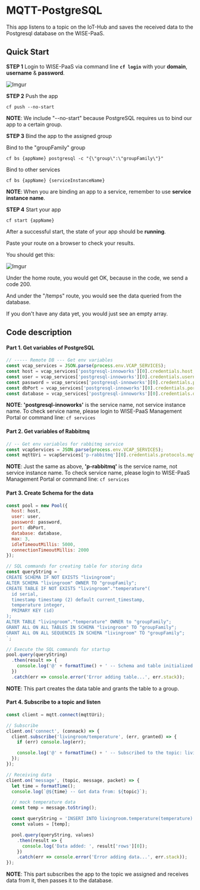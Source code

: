 # MQTT-PostgreSQL

This app listens to a topic on the IoT-Hub and saves the received data to the Postgresql database on the WISE-PaaS.

## Quick Start

**STEP 1** Login to WISE-PaaS via command line **`cf login`** with your **domain**, **username** & **password**.

![Imgur](https://i.imgur.com/893v6x7.png)

**STEP 2** Push the app

    cf push --no-start

**NOTE**: We include "--no-start" because PostgreSQL requires us to bind our app to a certain group.

**STEP 3** Bind the app to the assigned group

Bind to the "groupFamily" group

    cf bs {appName} postgresql -c "{\"group\":\"groupFamily\"}"
    
Bind to other services
    
    cf bs {appName} {serviceInstanceName}

**NOTE**: When you are binding an app to a service, remember to use **service instance name**.

**STEP 4** Start your app

    cf start {appName}


After a successful start, the state of your app should be **running**.

Paste your route on a browser to check your results.

You should get this:

![Imgur](https://i.imgur.com/SM6Rr9v.png)

Under the home route, you would get OK, because in the code, we send a code 200.

And under the "/temps" route, you would see the data queried from the database. 

If you don't have any data yet, you would just see an empty array.

## Code description

#### Part 1. Get variables of PostgreSQL

```js
// ----- Remote DB --- Get env variables
const vcap_services = JSON.parse(process.env.VCAP_SERVICES);
const host = vcap_services['postgresql-innoworks'][0].credentials.host;
const user = vcap_services['postgresql-innoworks'][0].credentials.username;
const password = vcap_services['postgresql-innoworks'][0].credentials.password;
const dbPort = vcap_services['postgresql-innoworks'][0].credentials.port;
const database = vcap_services['postgresql-innoworks'][0].credentials.database;
```

**NOTE**: **'postgresql-innoworks'** is the service name, not service instance name.
To check service name, please login to WISE-PaaS Management Portal or command line: `cf services`

#### Part 2. Get variables of Rabbitmq

```js
// -- Get env variables for rabbitmq service
const vcapServices = JSON.parse(process.env.VCAP_SERVICES);
const mqttUri = vcapServices['p-rabbitmq'][0].credentials.protocols.mqtt.uri
```

**NOTE**: Just the same as above, **'p-rabbitmq'** is the service name, not service instance name.
To check service name, please login to WISE-PaaS Management Portal or command line: `cf services`

#### Part 3. Create Schema for the data

```js
const pool = new Pool({
  host: host,
  user: user,
  password: password,
  port: dbPort,
  database: database,
  max: 3,
  idleTimeoutMillis: 5000,
  connectionTimeoutMillis: 2000
});

// SQL commands for creating table for storing data
const queryString = `
CREATE SCHEMA IF NOT EXISTS "livingroom";
ALTER SCHEMA "livingroom" OWNER TO "groupFamily";
CREATE TABLE IF NOT EXISTS "livingroom"."temperature"(
  id serial,
  timestamp timestamp (2) default current_timestamp,
  temperature integer,
  PRIMARY KEY (id)
);
ALTER TABLE "livingroom"."temperature" OWNER to "groupFamily";
GRANT ALL ON ALL TABLES IN SCHEMA "livingroom" TO "groupFamily";
GRANT ALL ON ALL SEQUENCES IN SCHEMA "livingroom" TO "groupFamily";
`;

// Execute the SQL commands for startup
pool.query(queryString)
  .then(result => {
    console.log('@' + formatTime() + ' -- Schema and table initialized.');
  })
  .catch(err => console.error('Error adding table...', err.stack));
```

**NOTE**: This part creates the data table and grants the table to a group.

#### Part 4. Subscribe to a topic and listen

```js
const client = mqtt.connect(mqttUri);

// Subscribe
client.on('connect', (connack) => {
  client.subscribe('livingroom/temperature', (err, granted) => {
    if (err) console.log(err);

    console.log('@' + formatTime() + ' -- Subscribed to the topic: livingroom/temperature');
  });
});

// Receiving data
client.on('message', (topic, message, packet) => {
  let time = formatTime();
  console.log(`@${time} -- Got data from: ${topic}`);

  // mock temperature data
  const temp = message.toString();

  const queryString = 'INSERT INTO livingroom.temperature(temperature) VALUES($1) RETURNING *';
  const values = [temp];

  pool.query(queryString, values)
    .then(result => {
      console.log('Data added: ', result['rows'][0]);
    })
    .catch(err => console.error('Error adding data...', err.stack));
});
```

**NOTE**: This part subscribes the app to the topic we assigned and receives data from it, then passes it to the database.
